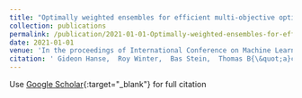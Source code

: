 ```yaml
---
title: "Optimally weighted ensembles for efficient multi-objective optimization"
collection: publications
permalink: /publication/2021-01-01-Optimally-weighted-ensembles-for-efficient-multi-objective-optimization
date: 2021-01-01
venue: 'In the proceedings of International Conference on Machine Learning, Optimization, and Data Science. Springer'
citation: ' Gideon Hanse,  Roy Winter,  Bas Stein,  Thomas B{\&quot;a}ck, &quot;Optimally weighted ensembles for efficient multi-objective optimization.&quot; In the proceedings of International Conference on Machine Learning, Optimization, and Data Science. Springer, 2021.'
---
```

Use [Google Scholar](https://scholar.google.com/scholar?q=Optimally+weighted+ensembles+for+efficient+multi+objective+optimization){:target="_blank"} for full citation